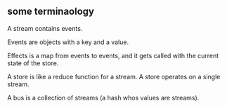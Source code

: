## some terminaology

A stream contains events. 

Events are objects with a key and a value.

Effects is a map from events to events, and it gets called with the current state of the store.

A store is like a reduce function for a stream. A store operates on a single stream.

A bus is a collection of streams (a hash whos values are streams).


